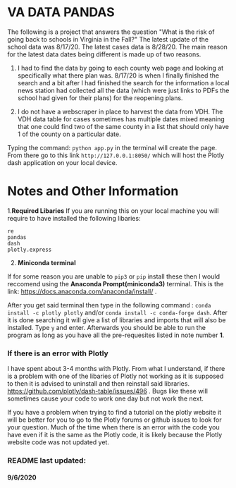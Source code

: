# VA DATA PANDAS

The following is a project that answers the question "What is the risk of going back to schools
in Virginia in the Fall?" The latest update of the school data was 8/17/20. The latest cases data is 8/28/20. The main reason for the latest data dates being different is made up of two reasons. 

1. I had to find the data by going to each county web page and looking at specifically what there plan was. 8/17/20 is when I finally finished the search and a bit after I had finished the search for the information a local news station had collected all the data (which were just links to PDFs the school had given for their plans) for the reopening plans.

2. I do not have a webscraper in place to harvest the data from VDH. The VDH data table for cases sometimes has multiple dates mixed meaning that one could find two of the same county in a list that should only have 1 of the county on a particular date.  

Typing the command:
```python app.py``` in the terminal will create the page. From there go to this link ```http://127.0.0.1:8050/```
which will host the Plotly dash application on your local device. 

# Notes and Other Information

 1.**Required Libaries** 
If you are running this on your local machine you will require to have installed the following
libaries: 
  ```
  re
  pandas
  dash
  plotly.express
  ```
  2. **Miniconda terminal** 

If for some reason you are unable to ```pip3``` or ```pip``` install these then I would reccomend
using the **Anaconda Prompt(miniconda3)** terminal. This is the link: https://docs.anaconda.com/anaconda/install/ . 

After you get said terminal then type in the following command : ```conda install -c plotly plotly``` and/or
```conda install -c conda-forge dash```. After it is done searching it will give a list of libraries and imports
that will also be installed. Type ```y``` and enter. Afterwards you should be able to run the program as long as
you have all the pre-requesites listed in note number **1**. 



### If there is an error with Plotly

I have spent about 3-4 months with Plotly. From what I understand, if there is a problem with one of the libaries of Plotly not working as it is supposed to then it is advised to uninstall and then reinstall said libraries. https://github.com/plotly/dash-table/issues/496 . Bugs like these will sometimes cause your code to work one day but not work the next. 

If you have a problem when trying to find a tutorial on the plotly website it will be better for you to go to the Plotly forums or github issues to look for your question. Much of the time when there is an error with the code you have even if it is the same as the Plotly code, it is likely because the Plotly website code was not updated yet. 

### README last updated: 
#### 9/6/2020
